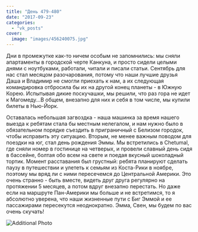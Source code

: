 ```yaml
---
title: "День 479-480"
date: "2017-09-23"
categories: 
  - "vk_posts"
cover:
  image: "images/456240075.jpg"
---
```


Дни в промежутке как-то ничем особым не запомнились: мы сняли апартаменты в городской черте Канкуна, и просто сидели целыми днями с ноутбуками, работали, читали и писали статьи. Сентябрь для нас стал месяцом разочарования, потому что наши лучшие друзья Даша и Владимир не смогли приехать к нам, а их следующая командировка отбросила бы их на другой конец планеты - в Южную Корею. Испытывая дикие поскучашки, мы решили, что раз гора не идет к Магомеду...В общем, внезапно для них и себя в том числе, мы купили билеты в Нью-Йорк.

<!--more-->

Оставалась небольшая загвоздка - наша машинка за время нашего выезда к ребятам стала бы местным нелегалом, и нам нужно было в обязательном порядке съездить в приграничный с Белизом городок, чтобы исправить эту ситуацию. Вторым, не менее важным поводом для поездки на юг, стал день рождения Эммы. Мы встретились в Chetumal, где сняли номер в гостинице на четверых, и провели славный день сидя в бассейне, болтая обо всем на свете и поедая вкусный шоколадный тортик. Момент расставания был грустный: ребята планируют сделать паузу в путешествии и улететь к семьям из Коста-Рики в ноябре, поэтому мы вряд ли с ними пересечемся до Центральной Америки. Это очень странно - быть вместе, видеть друг друга регулярно на протяжении 5 месяцев, а потом вдруг внезапно перестать. Но даже если на маршруте Пан-Америки мы больше и не встретимся, то я абсолютно уверена, что наши жизненные пути с Биг Эммой и ее пассажирами пересекутся неоднократно. Эмма, Свен, мы будем по вас очень скучать!

![Additional Photo](https://vodpop.ru/wp-content/uploads/2023/07/456240076.jpg)
